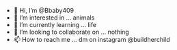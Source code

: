 - 👋 Hi, I’m @Bbaby409
- 👀 I’m interested in ... animals 
- 🌱 I’m currently learning ... life
- 💞️ I’m looking to collaborate on ... nothing
- 📫 How to reach me ... dm on instagram @buildherchild

<!---
Bbaby409/Bbaby409 is a ✨ special ✨ repository because its `README.md` (this file) appears on your GitHub profile.
You can click the Preview link to take a look at your changes.
--->
